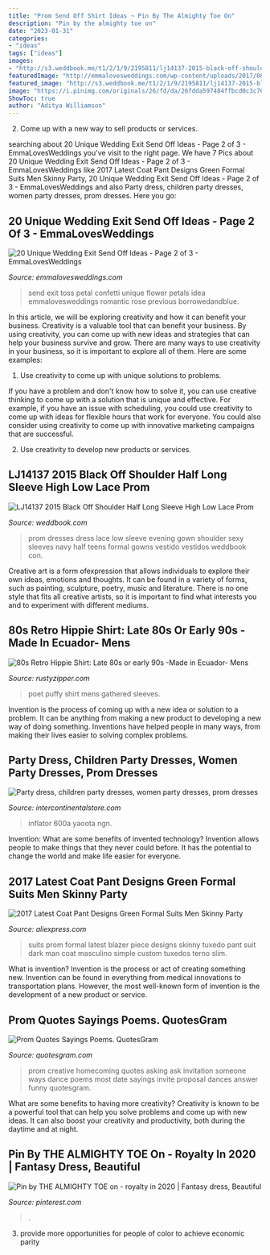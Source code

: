 ```yaml
---
title: "Prom Send Off Shirt Ideas ~ Pin By The Almighty Toe On"
description: "Pin by the almighty toe on"
date: "2023-01-31"
categories:
- "ideas"
tags: ["ideas"]
images:
- "http://s3.weddbook.me/t1/2/1/9/2195811/lj14137-2015-black-off-shoulder-half-long-sleeve-high-low-lace-prom-evening-dress.jpg"
featuredImage: "http://emmalovesweddings.com/wp-content/uploads/2017/08/Petal-toss-vintage-wedding-exit-send-off-ideas.jpg"
featured_image: "http://s3.weddbook.me/t1/2/1/9/2195811/lj14137-2015-black-off-shoulder-half-long-sleeve-high-low-lace-prom-evening-dress.jpg"
image: "https://i.pinimg.com/originals/26/fd/da/26fdda597484ffbcd0c3c76a457e7246.jpg"
ShowToc: true
author: "Aditya Williamson"
---
```



2. Come up with a new way to sell products or services.

	

		
searching about 20 Unique Wedding Exit Send Off Ideas - Page 2 of 3 - EmmaLovesWeddings you've visit to the right page. We have 7 Pics about 20 Unique Wedding Exit Send Off Ideas - Page 2 of 3 - EmmaLovesWeddings like 2017 Latest Coat Pant Designs Green Formal Suits Men Skinny Party, 20 Unique Wedding Exit Send Off Ideas - Page 2 of 3 - EmmaLovesWeddings and also Party dress, children party dresses, women party dresses, prom dresses. Here you go:
		
    
## 20 Unique Wedding Exit Send Off Ideas - Page 2 Of 3 - EmmaLovesWeddings

<img loading=lazy src="http://emmalovesweddings.com/wp-content/uploads/2017/08/Petal-toss-vintage-wedding-exit-send-off-ideas.jpg" onerror="this.onerror=null;this.src='https://tse2.mm.bing.net/th?id=OIP.wLZvSxDTPcqwI5-snJ4N7ACsFp&amp;pid=15.1';" alt="20 Unique Wedding Exit Send Off Ideas - Page 2 of 3 - EmmaLovesWeddings">

_Source: emmalovesweddings.com_

>send exit toss petal confetti unique flower petals idea emmalovesweddings romantic rose previous borrowedandblue. 

	

In this article, we will be exploring creativity and how it can benefit your business.
Creativity is a valuable tool that can benefit your business. By using creativity, you can come up with new ideas and strategies that can help your business survive and grow. There are many ways to use creativity in your business, so it is important to explore all of them. Here are some examples:
1. Use creativity to come up with unique solutions to problems.

If you have a problem and don't know how to solve it, you can use creative thinking to come up with a solution that is unique and effective. For example, if you have an issue with scheduling, you could use creativity to come up with ideas for flexible hours that work for everyone. You could also consider using creativity to come up with innovative marketing campaigns that are successful.

2. Use creativity to develop new products or services.

    
## LJ14137 2015 Black Off Shoulder Half Long Sleeve High Low Lace Prom

<img loading=lazy src="http://s3.weddbook.me/t1/2/1/9/2195811/lj14137-2015-black-off-shoulder-half-long-sleeve-high-low-lace-prom-evening-dress.jpg" onerror="this.onerror=null;this.src='https://tse3.mm.bing.net/th?id=OIP.QdysU59vOUgcvxsCmG6AxwHaKF&amp;pid=15.1';" alt="LJ14137 2015 Black Off Shoulder Half Long Sleeve High Low Lace Prom">

_Source: weddbook.com_

>prom dresses dress lace low sleeve evening gown shoulder sexy sleeves navy half teens formal gowns vestido vestidos weddbook con. 

	

Creative art is a form ofexpression that allows individuals to explore their own ideas, emotions and thoughts. It can be found in a variety of forms, such as painting, sculpture, poetry, music and literature. There is no one style that fits all creative artists, so it is important to find what interests you and to experiment with different mediums.

    
## 80s Retro Hippie Shirt: Late 80s Or Early 90s -Made In Ecuador- Mens

<img loading=lazy src="http://www.rustyzipper.com/full/277604.jpg" onerror="this.onerror=null;this.src='https://tse3.mm.bing.net/th?id=OIP.sZAVThsnmfpCsOWsF1A0GAHaJ4&amp;pid=15.1';" alt="80s Retro Hippie Shirt: Late 80s or early 90s -Made in Ecuador- Mens">

_Source: rustyzipper.com_

>poet puffy shirt mens gathered sleeves. 

	

Invention is the process of coming up with a new idea or solution to a problem. It can be anything from making a new product to developing a new way of doing something. Inventions have helped people in many ways, from making their lives easier to solving complex problems.

    
## Party Dress, Children Party Dresses, Women Party Dresses, Prom Dresses

<img loading=lazy src="https://i0.wp.com/ae01.alicdn.com/kf/HTB1.FbRPVXXXXX7XFXXq6xXFXXXz.jpg" onerror="this.onerror=null;this.src='https://tse3.mm.bing.net/th?id=OIP.PFgd20bG5SD8YpmpsIosigHaGY&amp;pid=15.1';" alt="Party dress, children party dresses, women party dresses, prom dresses">

_Source: intercontinentalstore.com_

>inflator 600a yaoota ngn. 

	

Invention: What are some benefits of invented technology?
Invention allows people to make things that they never could before. It has the potential to change the world and make life easier for everyone.

    
## 2017 Latest Coat Pant Designs Green Formal Suits Men Skinny Party

<img loading=lazy src="https://ae01.alicdn.com/kf/HTB1pYzaRpXXXXXgXpXXq6xXFXXXa/2017-Latest-Coat-Pant-Designs-Green-Formal-Suits-Men-Skinny-Party-Blazer-Masculino-Prom-Simple-Tuxedo.jpg" onerror="this.onerror=null;this.src='https://tse4.mm.bing.net/th?id=OIP.d6M_3AXhKg_qpcU4Mu2Q8AHaNK&amp;pid=15.1';" alt="2017 Latest Coat Pant Designs Green Formal Suits Men Skinny Party">

_Source: aliexpress.com_

>suits prom formal latest blazer piece designs skinny tuxedo pant suit dark man coat masculino simple custom tuxedos terno slim. 

	

What is invention?
Invention is the process or act of creating something new. Invention can be found in everything from medical innovations to transportation plans. However, the most well-known form of invention is the development of a new product or service.

    
## Prom Quotes Sayings Poems. QuotesGram

<img loading=lazy src="https://cdn.quotesgram.com/img/0/49/1341647940-d2fdaef7d5853a1928d8e989fe4ccdf3.jpg" onerror="this.onerror=null;this.src='https://tse2.mm.bing.net/th?id=OIP.8vb-VGmFbsKXzvd3BSXbCQHaKd&amp;pid=15.1';" alt="Prom Quotes Sayings Poems. QuotesGram">

_Source: quotesgram.com_

>prom creative homecoming quotes asking ask invitation someone ways dance poems most date sayings invite proposal dances answer funny quotesgram. 

	

What are some benefits to having more creativity?
Creativity is known to be a powerful tool that can help you solve problems and come up with new ideas. It can also boost your creativity and productivity, both during the daytime and at night.

    
## Pin By THE ALMIGHTY TOE On - Royalty In 2020 | Fantasy Dress, Beautiful

<img loading=lazy src="https://i.pinimg.com/originals/26/fd/da/26fdda597484ffbcd0c3c76a457e7246.jpg" onerror="this.onerror=null;this.src='https://tse2.mm.bing.net/th?id=OIP.0q5-ZzYx8CWx-FPaG7Bx7QHaJT&amp;pid=15.1';" alt="Pin by THE ALMIGHTY TOE on - royalty in 2020 | Fantasy dress, Beautiful">

_Source: pinterest.com_

>. 

	

3. provide more opportunities for people of color to achieve economic parity

